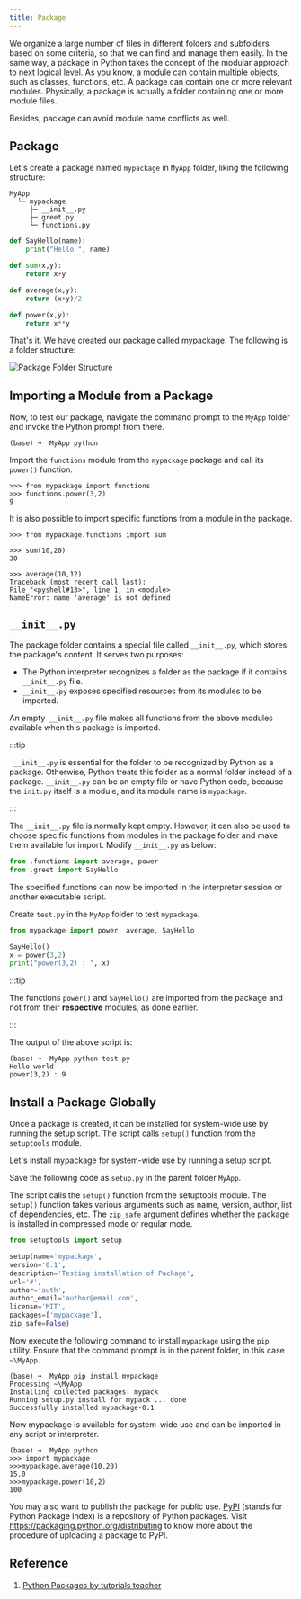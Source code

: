 ```yaml
---
title: Package
---
```


We organize a large number of files in different folders and subfolders based on some criteria, so that we can find and manage them easily. In the same way, a package in Python takes the concept of the modular approach to next logical level. As you know, a module can contain multiple objects, such as classes, functions, etc. A package can contain one or more relevant modules. Physically, a package is actually a folder containing one or more module files.

Besides, package can avoid module name conflicts as well.

## Package

Let's create a package named `mypackage` in `MyApp` folder, liking the following structure:

```text
MyApp
  └─ mypackage
     ├─ __init__.py
     ├─ greet.py
     └─ functions.py
```

```python title=greet.py
def SayHello(name):
    print("Hello ", name)
```

```python title=functions.py
def sum(x,y):
    return x+y

def average(x,y):
    return (x+y)/2

def power(x,y):
    return x**y
```

That's it. We have created our package called mypackage. The following is a folder structure:

<Img w="420" src='https://cosmos-x.oss-cn-hangzhou.aliyuncs.com/aP8x2V.jpg' alt='Package Folder Structure' legend="Figure: Package Folder Structure" />

## Importing a Module from a Package

Now, to test our package, navigate the command prompt to the `MyApp` folder and invoke the Python prompt from there.

```shell
(base) ➜  MyApp python
```

Import the `functions` module from the `mypackage` package and call its `power()` function.

```shell
>>> from mypackage import functions
>>> functions.power(3,2)
9
```

It is also possible to import specific functions from a module in the package.

```shell
>>> from mypackage.functions import sum

>>> sum(10,20)
30

>>> average(10,12)
Traceback (most recent call last):
File "<pyshell#13>", line 1, in <module>
NameError: name 'average' is not defined
```

## `__init__.py`

The package folder contains a special file called `__init__.py`, which stores the package's content. It serves two purposes:

- The Python interpreter recognizes a folder as the package if it contains `__init__.py` file.
- `__init__.py` exposes specified resources from its modules to be imported.

An empty` __init__.py` file makes all functions from the above modules available when this package is imported.

:::tip

` __init__.py` is essential for the folder to be recognized by Python as a package. Otherwise, Python treats this folder as a normal folder instead of a package. `__init__.py` can be an empty file or have Python code, because the `init.py` itself is a module, and its module name is `mypackage`.

:::

The `__init__.py` file is normally kept empty. However, it can also be used to choose specific functions from modules in the package folder and make them available for import. Modify `__init__.py` as below:

```python title=__init__.py
from .functions import average, power
from .greet import SayHello
```

The specified functions can now be imported in the interpreter session or another executable script.

Create `test.py` in the `MyApp` folder to test `mypackage`.

```python title=MyApp/test.py
from mypackage import power, average, SayHello

SayHello()
x = power(3,2)
print("power(3,2) : ", x)
```

:::tip

The functions `power()` and `SayHello()` are imported from the package and not from their **respective** modules, as done earlier.

:::

The output of the above script is:

```shell
(base) ➜  MyApp python test.py
Hello world
power(3,2) : 9
```

## Install a Package Globally

Once a package is created, it can be installed for system-wide use by running the setup script. The script calls `setup()` function from the `setuptools` module.

Let's install mypackage for system-wide use by running a setup script.

Save the following code as `setup.py` in the parent folder `MyApp`.

The script calls the `setup()` function from the setuptools module. The `setup()` function takes various arguments such as name, version, author, list of dependencies, etc. The `zip_safe` argument defines whether the package is installed in compressed mode or regular mode.

```python title=MyApp/setup.py
from setuptools import setup

setup(name='mypackage',
version='0.1',
description='Testing installation of Package',
url='#',
author='auth',
author_email='author@email.com',
license='MIT',
packages=['mypackage'],
zip_safe=False)
```

Now execute the following command to install `mypackage` using the `pip` utility. Ensure that the command prompt is in the parent folder, in this case `~\MyApp`.

```shell
(base) ➜  MyApp pip install mypackage
Processing ~\MyApp
Installing collected packages: mypack
Running setup.py install for mypack ... done
Successfully installed mypackage-0.1
```

Now mypackage is available for system-wide use and can be imported in any script or interpreter.

```shell
(base) ➜  MyApp python
>>> import mypackage
>>>mypackage.average(10,20)
15.0
>>>mypackage.power(10,2)
100
```

You may also want to publish the package for public use. [PyPI](https://pypi.org/) (stands for Python Package Index) is a repository of Python packages. Visit https://packaging.python.org/distributing to know more about the procedure of uploading a package to PyPI.

## Reference

1. [Python Packages by tutorials teacher](https://www.tutorialsteacher.com/python/python-package)
